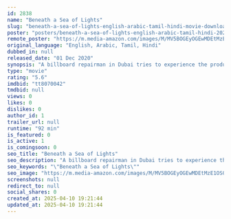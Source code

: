 ```yaml
---
id: 2838
name: "Beneath a Sea of Lights"
slug: "beneath-a-sea-of-lights-english-arabic-tamil-hindi-movie-download"
poster: "posters/beneath-a-sea-of-lights-english-arabic-tamil-hindi-2020.jpg"
remote_poster: "https://m.media-amazon.com/images/M/MV5BOGEyOGEwMDEtMzE1OS00MDkyLWEyYjEtNzRhODUzNzQ2NTIzXkEyXkFqcGc@._V1_SX300.jpg"
original_language: "English, Arabic, Tamil, Hindi"
dubbed_in: null
released_date: "01 Dec 2020"
synopsis: "A billboard repairman in Dubai tries to experience the products on his billboards as a con artist takes him under his wing."
type: "movie"
rating: "5.6"
imdbid: "tt8070042"
tmdbid: null
views: 0
likes: 0
dislikes: 0
author_id: 1
trailer_url: null
runtime: "92 min"
is_featured: 0
is_active: 1
is_comingsoon: 0
seo_title: "Beneath a Sea of Lights"
seo_description: "A billboard repairman in Dubai tries to experience the products on his billboards as a con artist takes him under his wing."
seo_keywords: "\"Beneath a Sea of Lights\""
seo_image: "https://m.media-amazon.com/images/M/MV5BOGEyOGEwMDEtMzE1OS00MDkyLWEyYjEtNzRhODUzNzQ2NTIzXkEyXkFqcGc@._V1_SX300.jpg"
screenshots: null
redirect_to: null
social_shares: 0
created_at: 2025-04-10 19:21:44
updated_at: 2025-04-10 19:21:44
---
```


